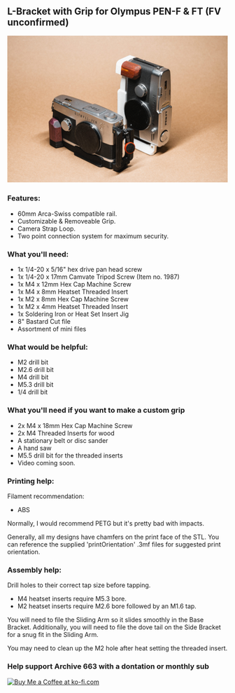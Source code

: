 ## L-Bracket with Grip for Olympus PEN-F & FT (FV unconfirmed)

![olympusPENFLBracket](https://github.com/Archive-663/olympusPENF/blob/main/ASSETS/PRODUCT/product_PENF%20(4).jpg)

### Features:
- 60mm Arca-Swiss compatible rail.
- Customizable & Removeable Grip.
- Camera Strap Loop.
- Two point connection system for maximum security.

### What you'll need:
- 1x 1/4-20 x 5/16" hex drive pan head screw
- 1x 1/4-20 x 17mm Camvate Tripod Screw (Item no. 1987)
- 1x M4 x 12mm Hex Cap Machine Screw
- 1x M4 x 8mm Heatset Threaded Insert
- 1x M2 x 8mm Hex Cap Machine Screw
- 1x M2 x 4mm Heatset Threaded Insert
- 1x Soldering Iron or Heat Set Insert Jig
- 8" Bastard Cut file
- Assortment of mini files

### What would be helpful:
- M2 drill bit
- M2.6 drill bit
- M4 drill bit
- M5.3 drill bit
- 1/4 drill bit

### What you'll need if you want to make a custom grip
- 2x M4 x 18mm Hex Cap Machine Screw
- 2x M4 Threaded Inserts for wood
- A stationary belt or disc sander
- A hand saw
- M5.5 drill bit for the threaded inserts
- Video coming soon.

### Printing help:
Filament recommendation:
- ABS

Normally, I would recommend PETG but it's pretty bad with impacts.

Generally, all my designs have chamfers on the print face of the STL. You can reference the supplied 'printOrientation' .3mf files for suggested print orientation.

### Assembly help:
Drill holes to their correct tap size before tapping.
- M4 heatset inserts require M5.3 bore.
- M2 heatset inserts require M2.6 bore followed by an M1.6 tap.

You will need to file the Sliding Arm so it slides smoothly in the Base Bracket. Additionally, you will need to file the dove tail on the Side Bracket for a snug fit in the Sliding Arm.

You may need to clean up the M2 hole after heat setting the threaded insert.

### Help support Archive 663 with a dontation or monthly sub

<a href='https://ko-fi.com/P5P3MHMSF' target='_blank'><img height='36' style='border:0px;height:36px;' src='https://storage.ko-fi.com/cdn/kofi2.png?v=3' border='0' alt='Buy Me a Coffee at ko-fi.com' /></a>
